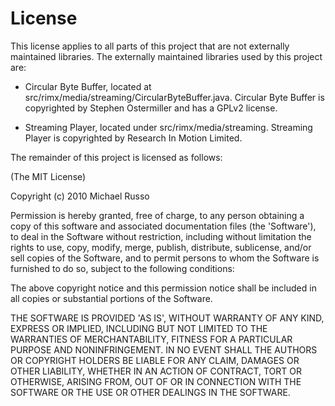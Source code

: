 # License

This license applies to all parts of this project that are not externally maintained libraries.  The externally maintained libraries used by this project are:

- Circular Byte Buffer, located at src/rimx/media/streaming/CircularByteBuffer.java.  Circular Byte Buffer is copyrighted by Stephen Ostermiller and has a GPLv2 license.

- Streaming Player, located under src/rimx/media/streaming.  Streaming Player is copyrighted by Research In Motion Limited.

The remainder of this project is licensed as follows:

(The MIT License)

Copyright (c) 2010 Michael Russo

Permission is hereby granted, free of charge, to any person obtaining a copy of this software and associated documentation files (the 'Software'), to deal in the Software without restriction, including without limitation the rights to use, copy, modify, merge, publish, distribute, sublicense, and/or sell copies of the Software, and to permit persons to whom the Software is furnished to do so, subject to the following conditions:

The above copyright notice and this permission notice shall be included in all copies or substantial portions of the Software.

THE SOFTWARE IS PROVIDED 'AS IS', WITHOUT WARRANTY OF ANY KIND, EXPRESS OR IMPLIED, INCLUDING BUT NOT LIMITED TO THE WARRANTIES OF MERCHANTABILITY, FITNESS FOR A PARTICULAR PURPOSE AND NONINFRINGEMENT. IN NO EVENT SHALL THE AUTHORS OR COPYRIGHT HOLDERS BE LIABLE FOR ANY CLAIM, DAMAGES OR OTHER LIABILITY, WHETHER IN AN ACTION OF CONTRACT, TORT OR OTHERWISE, ARISING FROM, OUT OF OR IN CONNECTION WITH THE SOFTWARE OR THE USE OR OTHER DEALINGS IN THE SOFTWARE.
